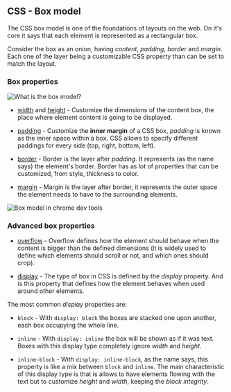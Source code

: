 ## CSS - Box model

The CSS box model is one of the foundations of layouts on the web. On it's core it says that each element is represented as a rectangular box. 

Consider the box as an onion, having *content*, *padding*, *border* and *margin*. Each one of the layer being a customizable CSS property than can be set to match the layout.

### Box properties

![What is the box model?][box_model_properties]

[box_model_properties]: https://mdn.mozillademos.org/files/13647/box-model-standard-small.png

- [width](https://developer.mozilla.org/en-US/docs/Web/CSS/width) and [height](https://developer.mozilla.org/en-US/docs/Web/CSS/height) - Customize the dimensions of the content box, the place where element content is going to be displayed.

- [padding](https://developer.mozilla.org/en-US/docs/Web/CSS/padding) - Customize the **inner margin** of a CSS box, *padding* is known as the inner space within a box. CSS allows to specify different paddings for every side (top, right, bottom, left).

- [border](https://developer.mozilla.org/en-US/docs/Web/CSS/border) - Border is the layer after *padding*. It represents (as the name says) the element's border. Border has as lot of properties that can be customized, from style, thickness to color.

- [margin](https://developer.mozilla.org/en-US/docs/Web/CSS/margin) - Margin is the layer after border, it represents the outer space the element needs to have to the surrounding elements.

![Box model in chrome dev tools][box_model_dev_tools]

[box_model_dev_tools]: http://blog.teamtreehouse.com/wp-content/uploads/2014/05/chrome-computed.png

### Advanced box properties

- [overflow](https://developer.mozilla.org/en-US/docs/Web/CSS/overflow) - Overflow defines how the element should behave when the content is bigger than the defined dimensions (it is widely used to define which elements should scroll or not, and which ones should crop).

- [display](https://developer.mozilla.org/en-US/docs/Web/CSS/display) - The type of box in CSS is defined by the *display* property. And is this property that defines how the element behaves when used around other elements.

The most common *display* properties are:

- `block` - With `display: block` the boxes are stacked one upon another, each box occupying the whole line.

- `inline` - With `display: inline` the box will be shown as if it was text. Boxes with this display type completely ignore *width* and *height*.

- `inline-block` - With `display: inline-block`, as the name says, this property is like a mix between `block` and `inline`. The main characteristic of this display type is that is allows to have elements flowing with the text but to customize *height* and *width*, keeping the *block integrity*.

